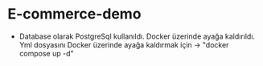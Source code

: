 # E-commerce-demo

- Database olarak PostgreSql kullanıldı. Docker üzerinde ayağa kaldırıldı. Yml dosyasını Docker üzerinde ayağa kaldırmak için -> "docker compose up -d"
